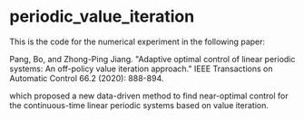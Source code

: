 # periodic_value_iteration
This is the code for the numerical experiment in the following paper:

Pang, Bo, and Zhong-Ping Jiang. "Adaptive optimal control of linear periodic systems: An off-policy value iteration approach." IEEE Transactions on Automatic Control 66.2 (2020): 888-894.

which proposed a new data-driven method to find near-optimal control for the continuous-time linear periodic systems based on value iteration.
